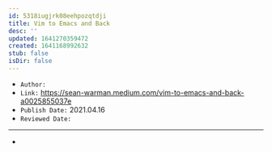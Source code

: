 ```yaml
---
id: 5318iugjrk08eehpozqtdji
title: Vim to Emacs and Back
desc: ''
updated: 1641270359472
created: 1641168992632
stub: false
isDir: false
---
```



- `Author:` 
- `Link:` <https://sean-warman.medium.com/vim-to-emacs-and-back-a0025855037e>
- `Publish Date:` 2021.04.16
- `Reviewed Date:` 

---

-

